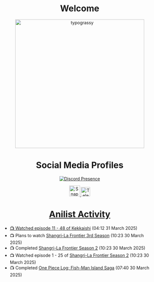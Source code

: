 <div align="center">

# Welcome
<a href="https://github.com/kawarimidoll/typograssy">
    <img alt="typograssy" src="https://typograssy.deno.dev/api?text=%E3%82%88%E3%81%86%E3%81%93%E3%81%9D%E3%81%BF%E3%81%AA%E3%81%95%E3%82%93%20-%20Sheby--&&l0=none&l1=82d9d0&l2=027353&l3=038c4c&l4=01402e&bg=none&frame=none&speed=100&comment=" width="421.99">
</a>

</div>

<div align="center">

# Social Media Profiles

[![Discord Presence](https://lanyard.cnrad.dev/api/612532963938271232)](https://discord.com/users/612532963938271232)


<a href="https://www.snapchat.com/add/a.sheby" title="Snapchat Profile">
    <img src="https://www.freepnglogos.com/uploads/snapchat-logo-png-0.png" width="35" alt="Snapchat Logo" />


<a href="https://t.me/ASheby" title="Telegram Profile">
    <img src="https://www.freepnglogos.com/uploads/telegram-logo-png-0.png" width="30" alt="Telegram Logo" />


</div>

<div align="center">

# Anilist Activity

</div>

<!-- ANILIST_ACTIVITY:start -->

-   📺 Watched episode 11 - 48 of [Kekkaishi](https://anilist.co/anime/1606) (04:12 31 March 2025)
-   📺 Plans to watch [Shangri-La Frontier 3rd Season](https://anilist.co/anime/189323) (10:23 30 March 2025)
-   📺 Completed [Shangri-La Frontier Season 2](https://anilist.co/anime/176508) (10:23 30 March 2025)
-   📺 Watched episode 1 - 25 of [Shangri-La Frontier Season 2](https://anilist.co/anime/176508) (10:23 30 March 2025)
-   📺 Completed [One Piece Log: Fish-Man Island Saga](https://anilist.co/anime/183423) (07:40 30 March 2025)

<!-- ANILIST_ACTIVITY:end -->
